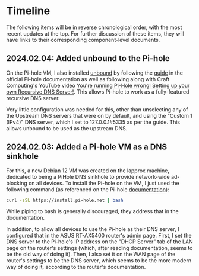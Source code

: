 # Timeline

The following items will be in reverse chronological order, with the most recent updates at the top. For further discussion of these items, they will have links to their corresponding component-level documents.

## 2024.02.04: Added unbound to the Pi-hole

On the Pi-hole VM, I also installed [unbound](https://github.com/NLnetLabs/unbound) by following the [guide](https://docs.pi-hole.net/guides/dns/unbound/) in the official Pi-hole documentation as well as following along with Craft Computing's YouTube video [You're running Pi-Hole wrong! Setting up your own Recursive DNS Server!](https://www.youtube.com/watch?v=FnFtWsZ8IP0). This allows Pi-hole to work as a fully-featured recursive DNS server.

Very little configuration was needed for this, other than unselecting any of the Upstream DNS servers that were on by default, and using the "Custom 1 (IPv4)" DNS server, which I set to 127.0.0.1#5335 as per the guide. This allows unbound to be used as the upstream DNS.

## 2024.02.03: Added a Pi-hole VM as a DNS sinkhole

For this, a new Debian 12 VM was created on the lapprox machine, dedicated to being a PiHole DNS sinkhole to provide network-wide ad-blocking on all devices. To install the Pi-hole on the VM, I just used the following command (as referenced on the Pi-hole [documentation](https://docs.pi-hole.net/main/basic-install/)):

```bash
curl -sSL https://install.pi-hole.net | bash
```

While piping to bash is generally discouraged, they address that in the documentation.

In addition, to allow all devices to use the Pi-hole as their DNS server, I configured that in the ASUS RT-AX5400 router's admin page. First, I set the DNS server to the Pi-hole's IP address on the "DHCP Server" tab of the LAN page on the router's settings (which, after reading documentation, seems to be the old way of doing it). Then, I also set it on the WAN page of the router's settings to be the DNS server, which seems to be the more modern way of doing it, according to the router's documentation.
